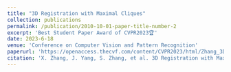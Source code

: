 ```yaml
---
title: "3D Registration with Maximal Cliques"
collection: publications
permalink: /publication/2010-10-01-paper-title-number-2
excerpt: 'Best Student Paper Award of CVPR2023🏆'
date: 2023-6-18
venue: 'Conference on Computer Vision and Pattern Recognition'
paperurl: 'https://openaccess.thecvf.com/content/CVPR2023/html/Zhang_3D_Registration_With_Maximal_Cliques_CVPR_2023_paper.html'
citation: 'X. Zhang, J. Yang, S. Zhang, et al. 3D Registration with Maximal Cliques[C]//Proceedings of the IEEE/CVF Conference on Computer Vision and Pattern Recognition. 2023: 17745-17754.'
---
```

